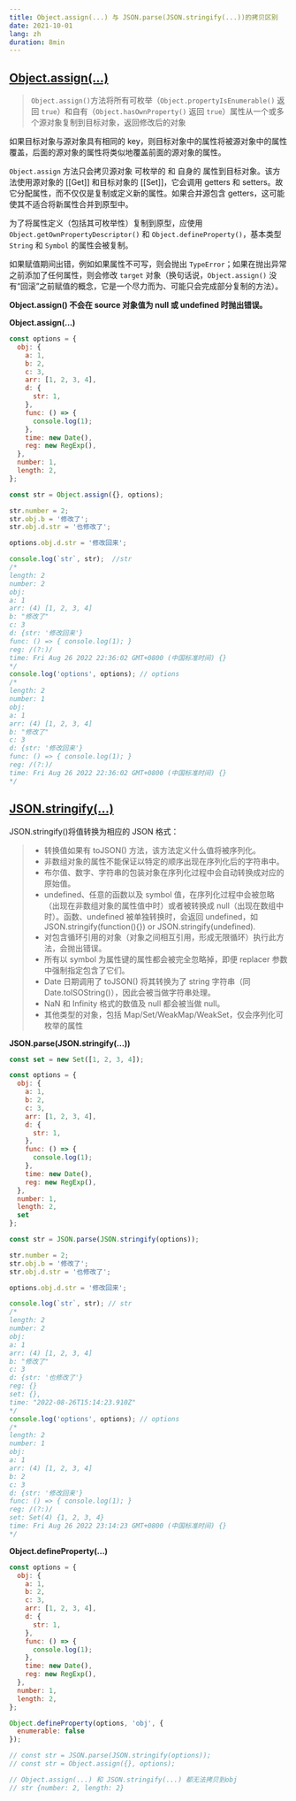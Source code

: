 ```yaml
--- 
title: Object.assign(...) 与 JSON.parse(JSON.stringify(...))的拷贝区别
date: 2021-10-01
lang: zh
duration: 8min
--- 
```


## [Object.assign(...)](https://developer.mozilla.org/zh-CN/docs/Web/JavaScript/Reference/Global_Objects/Object/assign)
> `Object.assign()`方法将所有可枚举（`Object.propertyIsEnumerable()` 返回 `true`）和自有（`Object.hasOwnProperty()` 返回 `true`）属性从一个或多个源对象复制到目标对象，返回修改后的对象


如果目标对象与源对象具有相同的 key，则目标对象中的属性将被源对象中的属性覆盖，后面的源对象的属性将类似地覆盖前面的源对象的属性。

`Object.assign` 方法只会拷贝源对象 可枚举的 和 自身的 属性到目标对象。该方法使用源对象的 [[Get]] 和目标对象的 [[Set]]，它会调用 getters 和 setters。故它分配属性，而不仅仅是复制或定义新的属性。如果合并源包含 getters，这可能使其不适合将新属性合并到原型中。

为了将属性定义（包括其可枚举性）复制到原型，应使用 `Object.getOwnPropertyDescriptor()` 和 `Object.defineProperty()`，基本类型 `String` 和 `Symbol` 的属性会被复制。

如果赋值期间出错，例如如果属性不可写，则会抛出 `TypeError`；如果在抛出异常之前添加了任何属性，则会修改 `target` 对象（换句话说，`Object.assign()` 没有“回滚”之前赋值的概念，它是一个尽力而为、可能只会完成部分复制的方法）。

**Object.assign() 不会在 source 对象值为 null 或 undefined 时抛出错误。**

**Object.assign(...)**
```js
const options = {
  obj: {
    a: 1,
    b: 2,
    c: 3,
    arr: [1, 2, 3, 4],
    d: {
      str: 1,
    },
    func: () => {
      console.log(1);
    },
    time: new Date(),
    reg: new RegExp(),
  },
  number: 1,
  length: 2,
};

const str = Object.assign({}, options);

str.number = 2;
str.obj.b = '修改了';
str.obj.d.str = '也修改了';

options.obj.d.str = '修改回来';

console.log(`str`, str);  //str
/*
length: 2
number: 2
obj:
a: 1
arr: (4) [1, 2, 3, 4]
b: "修改了"
c: 3
d: {str: '修改回来'}
func: () => { console.log(1); }
reg: /(?:)/
time: Fri Aug 26 2022 22:36:02 GMT+0800 (中国标准时间) {}
*/
console.log('options', options); // options 
/* 
length: 2
number: 1
obj:
a: 1
arr: (4) [1, 2, 3, 4]
b: "修改了"
c: 3
d: {str: '修改回来'}
func: () => { console.log(1); }
reg: /(?:)/
time: Fri Aug 26 2022 22:36:02 GMT+0800 (中国标准时间) {}
*/
```

## [JSON.stringify(...)](https://developer.mozilla.org/zh-CN/docs/Web/JavaScript/Reference/Global_Objects/JSON/stringify)

JSON.stringify()将值转换为相应的 JSON 格式：

> - 转换值如果有 toJSON() 方法，该方法定义什么值将被序列化。
> - 非数组对象的属性不能保证以特定的顺序出现在序列化后的字符串中。
> - 布尔值、数字、字符串的包装对象在序列化过程中会自动转换成对应的原始值。
> - undefined、任意的函数以及 symbol 值，在序列化过程中会被忽略（出现在非数组对象的属性值中时）或者被转换成 null（出现在数组中时）。函数、undefined 被单独转换时，会返回 undefined，如JSON.stringify(function(){}) or JSON.stringify(undefined).
> - 对包含循环引用的对象（对象之间相互引用，形成无限循环）执行此方法，会抛出错误。
> - 所有以 symbol 为属性键的属性都会被完全忽略掉，即便 replacer 参数中强制指定包含了它们。
> - Date 日期调用了 toJSON() 将其转换为了 string 字符串（同 Date.toISOString()），因此会被当做字符串处理。
> - NaN 和 Infinity 格式的数值及 null 都会被当做 null。
> - 其他类型的对象，包括 Map/Set/WeakMap/WeakSet，仅会序列化可枚举的属性

**JSON.parse(JSON.stringify(...))**

```js
const set = new Set([1, 2, 3, 4]);

const options = {
  obj: {
    a: 1,
    b: 2,
    c: 3,
    arr: [1, 2, 3, 4],
    d: {
      str: 1,
    },
    func: () => {
      console.log(1);
    },
    time: new Date(),
    reg: new RegExp(),
  },
  number: 1,
  length: 2,
  set
};

const str = JSON.parse(JSON.stringify(options));

str.number = 2;
str.obj.b = '修改了';
str.obj.d.str = '也修改了';

options.obj.d.str = '修改回来';

console.log(`str`, str); // str
/*
length: 2
number: 2
obj:
a: 1
arr: (4) [1, 2, 3, 4]
b: "修改了"
c: 3
d: {str: '也修改了'}
reg: {}
set: {},
time: "2022-08-26T15:14:23.910Z"
*/
console.log('options', options); // options
/*
length: 2
number: 1
obj:
a: 1
arr: (4) [1, 2, 3, 4]
b: 2
c: 3
d: {str: '修改回来'}
func: () => { console.log(1); }
reg: /(?:)/
set: Set(4) {1, 2, 3, 4}
time: Fri Aug 26 2022 23:14:23 GMT+0800 (中国标准时间) {}
*/
```

**Object.defineProperty(...)**

```js
const options = {
  obj: {
    a: 1,
    b: 2,
    c: 3,
    arr: [1, 2, 3, 4],
    d: {
      str: 1,
    },
    func: () => {
      console.log(1);
    },
    time: new Date(),
    reg: new RegExp(),
  },
  number: 1,
  length: 2,
};

Object.defineProperty(options, 'obj', {
  enumerable: false
});

// const str = JSON.parse(JSON.stringify(options));
// const str = Object.assign({}, options);

// Object.assign(...) 和 JSON.stringify(...) 都无法拷贝到obj
// str {number: 2, length: 2}
```
